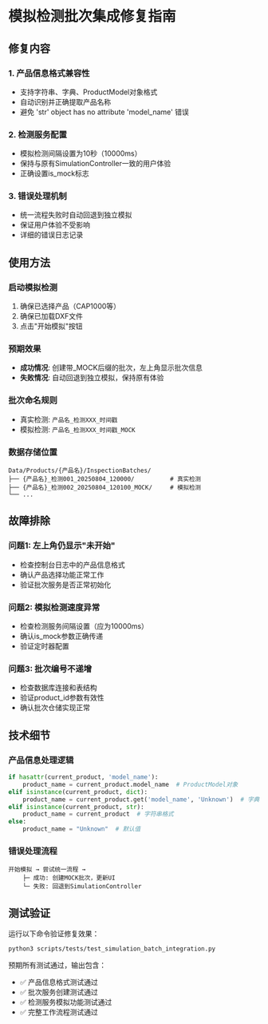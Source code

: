 
# 模拟检测批次集成修复指南

## 修复内容

### 1. 产品信息格式兼容性
- 支持字符串、字典、ProductModel对象格式
- 自动识别并正确提取产品名称
- 避免 'str' object has no attribute 'model_name' 错误

### 2. 检测服务配置
- 模拟检测间隔设置为10秒（10000ms）
- 保持与原有SimulationController一致的用户体验
- 正确设置is_mock标志

### 3. 错误处理机制
- 统一流程失败时自动回退到独立模拟
- 保证用户体验不受影响
- 详细的错误日志记录

## 使用方法

### 启动模拟检测
1. 确保已选择产品（CAP1000等）
2. 确保已加载DXF文件
3. 点击"开始模拟"按钮

### 预期效果
- **成功情况**: 创建带_MOCK后缀的批次，左上角显示批次信息
- **失败情况**: 自动回退到独立模拟，保持原有体验

### 批次命名规则
- 真实检测: `产品名_检测XXX_时间戳`
- 模拟检测: `产品名_检测XXX_时间戳_MOCK`

### 数据存储位置
```
Data/Products/{产品名}/InspectionBatches/
├── {产品名}_检测001_20250804_120000/          # 真实检测
├── {产品名}_检测002_20250804_120100_MOCK/     # 模拟检测
└── ...
```

## 故障排除

### 问题1: 左上角仍显示"未开始"
- 检查控制台日志中的产品信息格式
- 确认产品选择功能正常工作
- 验证批次服务是否正常初始化

### 问题2: 模拟检测速度异常
- 检查检测服务间隔设置（应为10000ms）
- 确认is_mock参数正确传递
- 验证定时器配置

### 问题3: 批次编号不递增
- 检查数据库连接和表结构
- 验证product_id参数有效性
- 确认批次仓储实现正常

## 技术细节

### 产品信息处理逻辑
```python
if hasattr(current_product, 'model_name'):
    product_name = current_product.model_name  # ProductModel对象
elif isinstance(current_product, dict):
    product_name = current_product.get('model_name', 'Unknown')  # 字典格式
elif isinstance(current_product, str):
    product_name = current_product  # 字符串格式
else:
    product_name = "Unknown"  # 默认值
```

### 错误处理流程
```
开始模拟 → 尝试统一流程 → 
    ├─ 成功: 创建MOCK批次，更新UI
    └─ 失败: 回退到SimulationController
```

## 测试验证

运行以下命令验证修复效果：
```bash
python3 scripts/tests/test_simulation_batch_integration.py
```

预期所有测试通过，输出包含：
- ✅ 产品信息格式测试通过
- ✅ 批次服务创建测试通过  
- ✅ 检测服务模拟功能测试通过
- ✅ 完整工作流程测试通过

